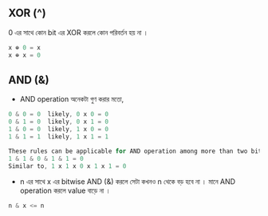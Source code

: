 ## XOR (^)
0 এর সাথে কোন bit এর XOR করলে কোন পরিবর্তন হয় না । 

```cpp
x ⊕ 0 = x
x ⊕ x = 0
```

## AND (&)

- AND operation অনেকটা গুণ করার মতো,
```cpp
0 & 0 = 0  likely, 0 x 0 = 0
0 & 1 = 0  likely, 0 x 1 = 0
1 & 0 = 0  likely, 1 x 0 = 0
1 & 1 = 1  likely, 1 x 1 = 1

These rules can be applicable for AND operation among more than two bits,
1 & 1 & 0 & 1 & 1 = 0 
Similar to, 1 x 1 x 0 x 1 x 1 = 0
```

- n এর সাথে x এর bitwise AND (&) করলে সেটা কখনও n থেকে বড় হবে না । মানে AND operation করলে value বাড়ে না । 
```cpp 
n & x <= n
```

